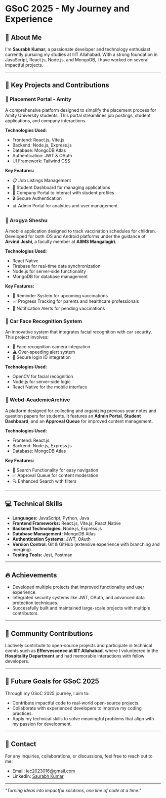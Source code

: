 # GSoC 2025 - My Journey and Experience

## 📘 About Me
I'm **Saurabh Kumar**, a passionate developer and technology enthusiast currently pursuing my studies at IIIT Allahabad. With a strong foundation in JavaScript, React.js, Node.js, and MongoDB, I have worked on several impactful projects.

---

## 🌟 Key Projects and Contributions

### 🔹 **Placement Portal - Amity**
A comprehensive platform designed to simplify the placement process for Amity University students. This portal streamlines job postings, student applications, and company interactions.

**Technologies Used:**
- Frontend: React.js, Vite.js
- Backend: Node.js, Express.js
- Database: MongoDB Atlas
- Authentication: JWT & OAuth
- UI Framework: Tailwind CSS

**Key Features:**
- 📋 Job Listings Management
- 🎯 Student Dashboard for managing applications
- 🏢 Company Portal to interact with student profiles
- 🔒 Secure Authentication
- 📊 Admin Portal for analytics and user management

### 🔹 **Arogya Sheshu**
A mobile application designed to track vaccination schedules for children. Developed for both iOS and Android platforms under the guidance of **Arvind Joshi**, a faculty member at **AIIMS Mangalagiri**.

**Technologies Used:**
- React Native
- Firebase for real-time data synchronization
- Node.js for server-side functionality
- MongoDB for database management

**Key Features:**
- 📆 Reminder System for upcoming vaccinations
- 📈 Progress Tracking for parents and healthcare professionals
- 🔔 Notification Alerts for pending vaccinations

### 🔹 **Car Face Recognition System**
An innovative system that integrates facial recognition with car security. This project involves:
- 🚗 Face recognition camera integration
- ⚠️ Over-speeding alert system
- 🔐 Secure login ID integration

**Technologies Used:**
- OpenCV for facial recognition
- Node.js for server-side logic
- React Native for the mobile interface

### 🔹 **Webd-AcademicArchive**
A platform designed for collecting and organizing previous year notes and question papers for students. It features an **Admin Portal**, **Student Dashboard**, and an **Approval Queue** for improved content management.

**Technologies Used:**
- Frontend: React.js
- Backend: Node.js, Express.js
- Database: MongoDB Atlas

**Key Features:**
- 📂 Search Functionality for easy navigation
- ✅ Approval Queue for content moderation
- 🔍 Enhanced Search with filters

---

## 💻 Technical Skills
- **Languages:** JavaScript, Python, Java
- **Frontend Frameworks:** React.js, Vite.js, React Native
- **Backend Technologies:** Node.js, Express.js
- **Database Management:** MongoDB Atlas
- **Authentication Systems:** JWT, OAuth
- **Version Control:** Git & GitHub (extensive experience with branching and merging)
- **Testing Tools:** Jest, Postman

---

## 🔥 Achievements
- Developed multiple projects that improved functionality and user experience.
- Integrated security systems like JWT, OAuth, and advanced data protection techniques.
- Successfully built and maintained large-scale projects with multiple contributors.

---

## 🤝 Community Contributions
I actively contribute to open-source projects and participate in technical events such as **Effervescence at IIIT Allahabad**, where I volunteered in the **Hospitality Department** and had memorable interactions with fellow developers.

---

## 🚀 Future Goals for GSoC 2025
Through my GSoC 2025 journey, I aim to:
- Contribute impactful code to real-world open-source projects.
- Collaborate with experienced developers to improve my coding practices.
- Apply my technical skills to solve meaningful problems that align with my passion for development.

---

## 📧 Contact
For any inquiries, collaborations, or discussions, feel free to reach out to me:
- Email: [iec2023016@gmail.com](mailto:iec2023016@gmail.com)
- LinkedIn: [Saurabh Kumar](https://www.linkedin.com/in/saurabh-kumar-0963)

---

_"Turning ideas into impactful solutions, one line of code at a time."_
